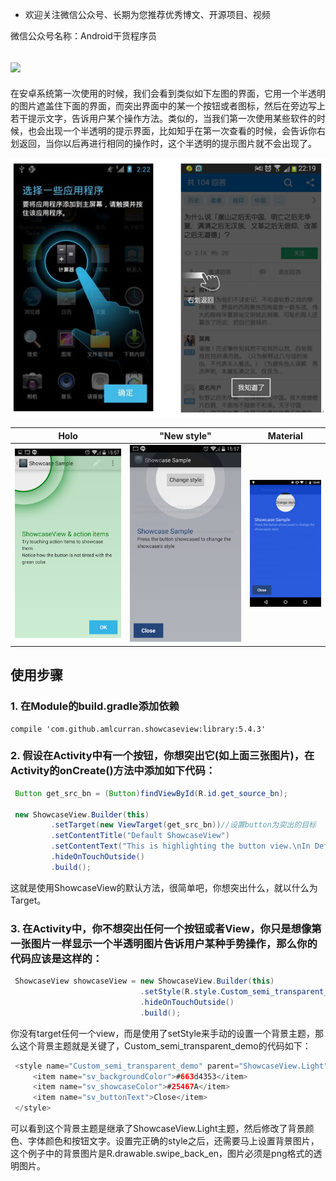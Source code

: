 * 欢迎关注微信公众号、长期为您推荐优秀博文、开源项目、视频

微信公众号名称：Android干货程序员

![](http://upload-images.jianshu.io/upload_images/4037105-8f737b5104dd0b5d.png?imageMogr2/auto-orient/strip%7CimageView2/2/w/1240)
---
在安卓系统第一次使用的时候，我们会看到类似如下左图的界面，它用一个半透明的图片遮盖住下面的界面，而突出界面中的某一个按钮或者图标，然后在旁边写上若干提示文字，告诉用户某个操作方法。类似的，当我们第一次使用某些软件的时候，也会出现一个半透明的提示界面，比如知乎在第一次查看的时候，会告诉你右划返回，当你以后再进行相同的操作时，这个半透明的提示图片就不会出现了。

![](./gif/4.png)

| Holo | "New style" | Material |
| --- | --- | --- |
| ![Holo style showcaseview](./example2@2x.png) | ![new style showcaseview](./example@2x.png) | ![Material style showcaseview](./material.png) |



## 使用步骤
### 1. 在Module的build.gradle添加依赖

~~~
compile 'com.github.amlcurran.showcaseview:library:5.4.3'
~~~

### 2. 假设在Activity中有一个按钮，你想突出它(如上面三张图片)，在Activity的onCreate()方法中添加如下代码：
```java
 Button get_src_bn = (Button)findViewById(R.id.get_source_bn);

 new ShowcaseView.Builder(this)
         .setTarget(new ViewTarget(get_src_bn))//设置button为突出的目标
         .setContentTitle("Default ShowcaseView")
         .setContentText("This is highlighting the button view.\nIn Default ShowcaseView, you must set the Target you want to highlight!")
         .hideOnTouchOutside()
         .build();
```
这就是使用ShowcaseView的默认方法，很简单吧，你想突出什么，就以什么为Target。

### 3. 在Activity中，你不想突出任何一个按钮或者View，你只是想像第一张图片一样显示一个半透明图片告诉用户某种手势操作，那么你的代码应该是这样的：
```java
 ShowcaseView showcaseView = new ShowcaseView.Builder(this)
                             .setStyle(R.style.Custom_semi_transparent_demo)//setStyle instead of setTarget!
                             .hideOnTouchOutside()
                             .build();
 ```
你没有target任何一个view，而是使用了setStyle来手动的设置一个背景主题，那么这个背景主题就是关键了，Custom_semi_transparent_demo的代码如下：
```java
 <style name="Custom_semi_transparent_demo" parent="ShowcaseView.Light">
     <item name="sv_backgroundColor">#663d4353</item>
     <item name="sv_showcaseColor">#25467A</item>
     <item name="sv_buttonText">Close</item>
 </style>
 ```                            
可以看到这个背景主题是继承了ShowcaseView.Light主题，然后修改了背景颜色、字体颜色和按钮文字。设置完正确的style之后，还需要马上设置背景图片，这个例子中的背景图片是R.drawable.swipe_back_en，图片必须是png格式的透明图片。
